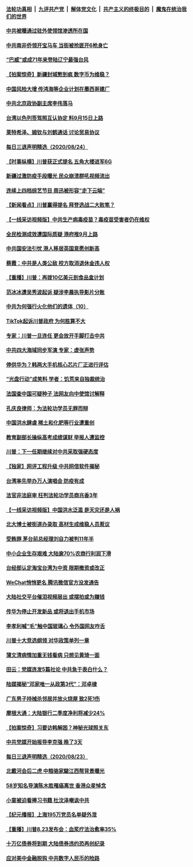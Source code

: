 ####  [法轮功真相](../../../../basic/blob/master/README.md?t=08251631) &nbsp;|&nbsp; [九评共产党](../../../../9ping.md/blob/master/README.md?t=08251631) &nbsp;|&nbsp; [解体党文化](../../../../jtdwh.md/blob/master/README.md?t=08251631)  &nbsp;|&nbsp; [共产主义的终极目的](../../../../gczydzjmd.md/blob/master/README.md?t=08251631) &nbsp;|&nbsp; [魔鬼在统治我们的世界](../../../../mgztzwmdsj.md/blob/master/README.md?t=08251631) 

#### [中共被曝通过驻外使领馆渗透所在国](../pages/nsc413/n12355241.md?t=08251631) 

#### [中共南非侨领开宝马车 当街被抢匪开6枪身亡](../pages/nsc413/n12355187.md?t=08251631) 

#### [“巴威”或成71年来登陆辽宁最强台风](../pages/nsc413/n12355384.md?t=08251631) 

#### [【拍案惊奇】新疆封城憋到疯 数字币为维稳？](../pages/nsc413/n12355300.md?t=08251631) 


#### [中国风险大增 传鸿海等企业计划在墨西哥建厂](../pages/nsc413/n12354961.md?t=08251631) 

#### [中共北京政协副主席李伟落马](../pages/nsc413/n12355284.md?t=08251631) 

#### [台湾以色列签驾照互认协定 料9月15日上路](../pages/nsc413/n12355112.md?t=08251631) 

#### [莱特希泽、姆钦与刘鹤通话 讨论贸易协议](../pages/nsc413/n12355055.md?t=08251631) 

#### [每日三退声明精选（2020/08/24）](../pages/nsc413/n12355180.md?t=08251631) 

#### [【时事纵横】川普获正式提名 五角大楼进军6G](../pages/nsc413/n12354500.md?t=08251631) 

#### [新疆过激防疫手段曝光 民众崩溃群吼视频流出](../pages/nsc413/n12354614.md?t=08251631) 

#### [连续上四档综艺节目 周迅被形容“走下云端”](../pages/nsc413/n12354738.md?t=08251631) 

#### [【新闻看点】川普赢得提名 拜登选战二大败笔？](../pages/nsc413/n12354809.md?t=08251631) 

#### [【一线采访视频版】中共生产病毒疫苗？毒疫苗受害者仍在维权](../pages/nsc413/n12350007.md?t=08251631) 

#### [全民检测成效遭国际质疑 港府推9月上路](../pages/nsc413/n12354816.md?t=08251631) 

#### [中共国安法引忧 港人移居英国意愿创新高](../pages/nsc413/n12354534.md?t=08251631) 

#### [蔡霞：中共是人类公敌 校方取消退休金违人权](../pages/nsc413/n12354452.md?t=08251631) 

#### [【重播】川普：再拨10亿美元到食品盒计划](../pages/nsc413/n12353955.md?t=08251631) 

#### [范冰冰遭吴秀波起诉 疑涉李晨执导影片分账](../pages/nsc413/n12354392.md?t=08251631) 

#### [中共为何强行火化他们的遗体（10）](../pages/nsc413/n12352363.md?t=08251631) 

#### [TikTok起诉川普政府 为何胜算不大](../pages/nsc413/n12354562.md?t=08251631) 

#### [专家：川普一旦连任 更会放开手脚打击中共](../pages/nsc413/n12353848.md?t=08251631) 

#### [中共四大海域同步军演 专家：虚张声势](../pages/nsc413/n12354383.md?t=08251631) 

#### [停供华为？韩两大手机核心芯片厂正进行评估](../pages/nsc413/n12354396.md?t=08251631) 

#### [“光盘行动”成笑料 学者：饥荒来自独裁统治](../pages/nsc413/n12354097.md?t=08251631) 

#### [法国查中国可疑种子 法网友向中使馆讨解释](../pages/nsc413/n12353713.md?t=08251631) 

#### [孔庆良律师：为法轮功学员无罪而辩](../pages/nsc413/n12353696.md?t=08251631) 

#### [中国洪水肆虐 稀土和化肥等行业遭重创](../pages/nsc413/n12354210.md?t=08251631) 

#### [教育副部长操纵高考成绩谋财 举报人遭监控](../pages/nsc413/n12354092.md?t=08251631) 

#### [川普：下一任期继续对中共采取强硬态度](../pages/nsc413/n12354147.md?t=08251631) 

#### [【独家】网评工程升级 中共网信软件揭秘](../pages/nsc413/n12349029.md?t=08251631) 

#### [台湾率先举办万人演唱会 防疫有成](../pages/nsc413/n12352844.md?t=08251631) 

#### [法官非法庭审 枉判法轮功学员商兆香3年](../pages/nsc413/n12353477.md?t=08251631) 

#### [【一线采访视频版】中国洪水泛滥 是天灾还是人祸](../pages/nsc413/n12353089.md?t=08251631) 

#### [北大博士被街道办录取 高材生成维稳人员惹议](../pages/nsc413/n12353753.md?t=08251631) 

#### [受贿罪 茅台前总经理刘自力被判11年半](../pages/nsc413/n12353509.md?t=08251631) 

#### [中小企业生存艰难 大陆逾70%农商行利润下滑](../pages/nsc413/n12353407.md?t=08251631) 

#### [台经部认定淘宝台湾为中资 限期撤资或改正](../pages/nsc413/n12353415.md?t=08251631) 

#### [WeChat悄悄更名 腾讯微信官方没发通告](../pages/nsc413/n12353559.md?t=08251631) 

#### [大陆社交平台催泪视频层出 或摆拍或为赚钱](../pages/nsc413/n12352847.md?t=08251631) 

#### [传华为停止开发新品 或将退出手机市场](../pages/nsc413/n12352870.md?t=08251631) 


#### [李孝利喊“毛”触中国玻璃心 令外国网友咋舌](../pages/nsc413/n12353098.md?t=08251631) 

#### [川普十大竞选纲领 对华政策单列一章](../pages/nsc413/n12353401.md?t=08251631) 

#### [蒲文清病情加重无钱看病 只想见黄琦一面](../pages/nsc413/n12353448.md?t=08251631) 

#### [田云：党媒连发5篇社论 中共急于表白什么？](../pages/nsc413/n12352544.md?t=08251631) 

#### [陆媒揭秘“邓家唯一从政第3代”：邓卓棣](../pages/nsc413/n12353143.md?t=08251631) 

#### [广东男子持械杀邻居并放火烧屋 致2死1伤](../pages/nsc413/n12352821.md?t=08251631) 

#### [摩根大通：大陆银行二季度净利将减少24%](../pages/nsc413/n12352303.md?t=08251631) 

#### [【拍案惊奇】习要访韩解困？神秘光球照关东](../pages/nsc413/n12352600.md?t=08251631) 

#### [中共党媒开始报导李克强 晚了3天](../pages/nsc413/n12352572.md?t=08251631) 

#### [每日三退声明精选（2020/08/23）](../pages/nsc413/n12352626.md?t=08251631) 

#### [北戴河会后二虎 中粮骆家駹江西帮背景曝光](../pages/nsc413/n12352320.md?t=08251631) 

#### [58岁知名导演陈木胜罹癌离世 香港众星悼念](../pages/nsc413/n12352130.md?t=08251631) 

#### [小童被迫看捧习书籍 杜汶泽嘲讽中共](../pages/nsc413/n12351932.md?t=08251631) 

#### [【纪元播报】上海195万党员名单疑外泄](../pages/nsc413/n12351109.md?t=08251631) 

#### [【重播】川普8.23发布会：血浆疗法治愈率35%](../pages/nsc413/n12351841.md?t=08251631) 

#### [十万亿债券将到期 大陆债券违约恐再创纪录](../pages/nsc413/n12352021.md?t=08251631) 

#### [应对美中金融脱钩 中共数字人民币的险路](../pages/nsc413/n12350935.md?t=08251631) 

